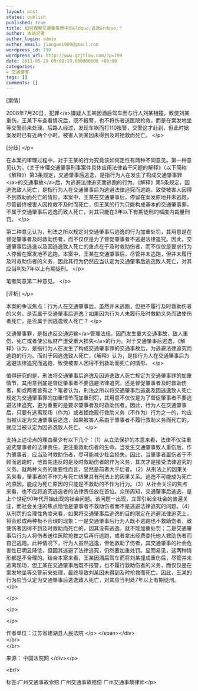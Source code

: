 ```yaml
---
layout: post
status: publish
published: true
title: 如何理解交通肇事罪中的&ldquo;逃逸&rdquo;？
author: 本站记者
author_login: admin
author_email: jiangwei909@gmail.com
wordpress_id: 799
wordpress_url: http://www.gzjtlaw.com/?p=799
date: 2011-05-29 09:08:29.000000000 +08:00
categories:
- 交通肇事
tags: []
comments: []
---
```

<p><div><span>[案情]<p>2008年7月20日，<a>犯罪<&#47;a>嫌疑人王某因酒后驾车而与行人刘某相撞，致使刘某重伤。王某下车查看情况后，既不报警，也不将伤者送医院抢救，而是在案发地坐等交警前来处理。后路人经过，发现车祸而打110报警，交警这才赶到，但此时据案发时已有近两个小时。被害人刘某因未得到及时抢救而死亡。 <&#47;p><p>[分歧] <&#47;p><p>在本案的审理过程中，对于王某的行为究竟该如何定性有两种不同意见。第一种意见认为，《关于审理交通肇事刑事案件具体应用法律若干问题的解释》（以下简称《解释》）第3条规定，交通肇事后逃逸，是指行为人在发生了构成<a>交通肇事罪<&#47;a>的<a>交通事故<&#47;a>后，为逃避法律追究而逃跑的行为。《解释》第5条规定，因逃逸致人死亡，是指行为人在交通肇事后为逃避法律追究而逃跑，致使被害人因得不到救助而死亡的情形。本案中，王某在交通肇事后，停留在案发原地并未逃跑，尽管最终被害人因抢救不及时而死亡，但王某的行为只能构成基本的交通肇事罪，不属于交通肇事后逃逸而致人死亡，对其只能在3年以下有期徒刑的幅度内裁量刑罚。 <&#47;p><p>第二种意见认为，刑法之所以规定对交通肇事后逃逸的行为加重处罚，其用意是在督促肇事者及时救助伤者，而不仅仅是为了督促肇事者不逃避法律追究。因此，交通肇事后逃逸以及因逃逸致人死亡的重点在于及时救助伤者，而不仅仅是要求行为人停留在案发地不逃跑。本案中，王某在交通肇事后，尽管并未逃跑，但并未履行及时救助伤者的义务，因此其行为仍然应当认定为交通肇事后逃逸致人死亡，对其应当判处7年以上有期徒刑。 <&#47;p><p>笔者同意第二种意见。 <&#47;p><p>[评析] <&#47;p><p>本案的争议焦点：行为人在交通肇事后，虽然并未逃跑，但拒不履行及时救助伤者的义务，是否属于交通肇事后逃逸？如果因为行为人未履行及时救助义务而致使伤者死亡，是否属于因逃逸致人死亡？ <&#47;p><p>交通肇事罪，是指违反<a>交通运输<&#47;a>管理法规，因而发生重大交通事故，致人重伤、死亡或者使公私财产遭受重大<a>损失<&#47;a>的行为。对于交通肇事后逃逸，《解释》认为，是指行为人在发生了构成交通肇事罪的交通事故后，为逃避法律追究而逃跑的行为。而对于因逃逸致人死亡，《解释》认为，是指行为人在交通肇事后为逃避法律追究而逃跑，致使被害人因得不到救助而死亡的情形。 <&#47;p><p>值得研究的是，刑法将交通肇事后逃逸及因逃逸致人死亡规定为交通肇事罪的加重情节，其用意到底是督促肇事者不要逃避法律追究，还是督促肇事者及时救助伤者，抑或两者皆有之？笔者认为，刑法之所以将交通肇事后逃逸及因逃逸致人死亡规定为交通肇事罪的加重情节而加重刑罚，其用意不仅仅是为了督促肇事者不要逃避法律追究，更为重要的是要求肇事者及时救助伤者。因此，行为人在交通肇事后，只要有逃离现场（作为）或者拒绝履行救助义务（不作为）行为之一的，均应当被认定为交通肇事后逃逸，如果被害人系由于肇事者不履行救助义务而死亡的，就应当被认定为因逃逸致人死亡。 <&#47;p><p>支持上述论点的理由至少有以下几个：（1）从立法保护的本意来看，法律不仅注重追究肇事者的法律责任，更注重救助伤者的生命。当发生交通肇事致人重伤后，作为肇事者，应当及时救助伤者，尽可能减少社会损失。因此，当肇事者置伤者于不顾而逃跑时，他首先违反的是及时救助伤者的作为义务，其次才是接受法律追究的义务。就两种义务的重要性而言，显然是前者大于后者。（2）从刑法上的因果关系来看，肇事者的不作为与死亡结果具有刑法上的因果关系。逃逸不可能成为死亡的原因，能成为死亡原因的只能是不救助的不作为行为。（3）从社会关注的焦点来看，也不应将追究逃逸者的法律责任放在首位。众所周知，交通肇事后逃逸，是上个世纪90年代开始出现的社会问题。该问题一出现，立即引起全社会的普遍关注，而社会关注的焦点恰恰是肇事者不救助伤者而不是逃避法律追究的问题。（4）从刑罚的合理性角度来看，如果将交通肇事后逃逸的目的限定在逃避法律追究上，将会形成两种极不合理的现象：一是交通肇事后行为人既不逃跑也不救助伤者，致使伤者因得不到及时救助而死亡的，因其没有逃逸，就不能加重处罚；二是交通肇事后行为人将伤者送往医院抢救之后再行逃跑，或者拿出经费委托他人救助伤者而自己逃跑。此种情况下，行为人虽然逃逸，但他救助了伤者，其交通肇事的社会危害性已明显降低，但因其逃避了法律追究，仍然要加重处罚。显而易见，这两种情形都是不合理的。结合本案来看，王某因酒后驾车而将刘某撞成重伤后，尽管并未逃离现场，但王某在交通肇事后既不报警，也不履行救助伤者的义务，而仅仅是在案发地坐等交警前来处理，最终导致刘某因未得到及时抢救而死亡。因此，王某的行为应当认定为交通肇事后逃逸致人死亡，对其应当判处7年以上有期徒刑。 <&#47;p><p><&#47;p><p><&#47;p><p><&#47;p><p>作者单位：江苏省建湖县人民法院 <&#47;p><&#47;span><&#47;div><br><&#47;br><br><&#47;br><div>来源： 中国法院网 <&#47;div><&#47;p><br&#47;><p>标签:广州交通事故索赔 广州交通事故赔偿 广州交通事故律师<&#47;p>
